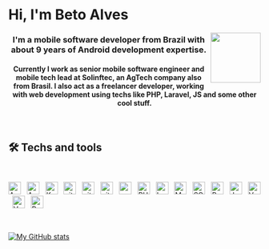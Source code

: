 <h1 align="left">Hi, I'm Beto Alves</h1>
<img align="right" src="https://user-images.githubusercontent.com/1149463/185015934-4feab083-5995-4603-a63f-abd2dc7c4ae5.png" height="100" />
<h3 align="center">I'm a mobile software developer from Brazil with about 9 years of Android development expertise.</h3>
<h4 align="center">Currently I work as senior mobile software engineer and mobile tech lead at Solinftec, an AgTech company also from Brasil. 
I also act as a freelancer developer, working with web development using techs like PHP, Laravel, JS and some other cool stuff.<h4>

<br>
  
## 🛠  Techs and tools
  
<br>

[<img src="https://img.shields.io/badge/Android-282C34?logo=android&logoColor=3DDC84" alt="Android logo" title="Android" height="25" />][tech_tools_anchor]
&nbsp;
[<img src="https://img.shields.io/badge/Android Studio-282C34?logo=androidstudio&logoColor=3DDC84" alt="Android Studio logo" title="Android Studio" height="25" />][tech_tools_anchor]
&nbsp;
[<img src="https://img.shields.io/badge/Kotlin-282C34?logo=kotlin" alt="Kotlin logo" title="Kotlin" height="25" />][tech_tools_anchor]
&nbsp;
[<img src="https://img.shields.io/badge/Git-282C34?logo=git&logoColor=F05032" alt="git logo" title="git" height="25" />][tech_tools_anchor]
&nbsp;
[<img src="https://img.shields.io/badge/GitHub-282C34?logo=github&logoColor=181717" alt="github logo" title="GitHub" height="25" />][tech_tools_anchor]
&nbsp;
[<img src="https://img.shields.io/badge/GitHub Actions-282C34?logo=githubactions&logoColor=2088FF" alt="github actions logo" title="GitHub Actions" height="25" />][tech_tools_anchor]
&nbsp;
[<img src="https://img.shields.io/badge/ReactiveX-282C34?logo=reactivex&logoColor=B7178C" alt="reactivex logo" title="ReactiveX" height="25" />][tech_tools_anchor]
&nbsp;
[<img src="https://img.shields.io/badge/PHP-282C34?logo=PHP" alt="PHP logo" title="PHP" height="25" />][tech_tools_anchor]
&nbsp;
[<img src="https://img.shields.io/badge/Laravel-282C34?logo=Laravel" alt="Laravel logo" title="Laravel" height="25" />][tech_tools_anchor]
&nbsp;
[<img src="https://img.shields.io/badge/MySQL-282C34?logo=mysql&logoColor=4479A1" alt="MySQL logo" title="MySQL" height="25" />][tech_tools_anchor]
&nbsp;
[<img src="https://img.shields.io/badge/SQLite-282C34?logo=sqlite&logoColor=003B57" alt="SQLite logo" title="SQLite" height="25" />][tech_tools_anchor]
&nbsp;
[<img src="https://img.shields.io/badge/PostgreSQL-282C34?logo=postgresql&logoColor=4169E1" alt="PostgreSQL logo" title="PostgreSQL" height="25" />][tech_tools_anchor]
&nbsp;
[<img src="https://img.shields.io/badge/JavaScript-282C34?logo=javascript&logoColor=F7DF1E" alt="JavaScript logo" title="JavaScript" height="25" />][tech_tools_anchor]
&nbsp;
[<img src="https://img.shields.io/badge/VueJS-282C34?logo=vue.js&logoColor=4FC08D" alt="VueJS logo" title="VueJS" height="25" />][tech_tools_anchor]
&nbsp;
[<img src="https://img.shields.io/badge/Vuetify-282C34?logo=vuetify&logoColor=1867C0" alt="Vuetify logo" title="Vuetify" height="25" />][tech_tools_anchor]
&nbsp;
[<img src="https://img.shields.io/badge/Postman-282C34?logo=postman&logoColor=FF6C37" alt="Postman logo" title="Postman" height="25" />][tech_tools_anchor]
&nbsp;

<br>

[![My GitHub stats](https://github-readme-stats.vercel.app/api?username=beto-alves&hide=stars&count_private=true&show_icons=true&theme=dark)](https://github.com/beto-alves/github-readme-stats)

[tech_tools_anchor]: #bonjour--
  
